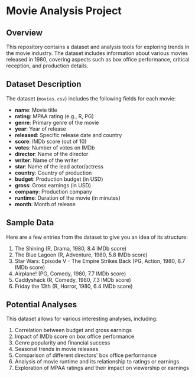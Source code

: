 # Movie Analysis Project

## Overview

This repository contains a dataset and analysis tools for exploring trends in the movie industry. The dataset includes information about various movies released in 1980, covering aspects such as box office performance, critical reception, and production details.

## Dataset Description

The dataset (`movies.csv`) includes the following fields for each movie:

- **name**: Movie title
- **rating**: MPAA rating (e.g., R, PG)
- **genre**: Primary genre of the movie
- **year**: Year of release
- **released**: Specific release date and country
- **score**: IMDb score (out of 10)
- **votes**: Number of votes on IMDb
- **director**: Name of the director
- **writer**: Name of the writer
- **star**: Name of the lead actor/actress
- **country**: Country of production
- **budget**: Production budget (in USD)
- **gross**: Gross earnings (in USD)
- **company**: Production company
- **runtime**: Duration of the movie (in minutes)
- **month**: Month of release

## Sample Data

Here are a few entries from the dataset to give you an idea of its structure:

1. The Shining (R, Drama, 1980, 8.4 IMDb score)
2. The Blue Lagoon (R, Adventure, 1980, 5.8 IMDb score)
3. Star Wars: Episode V - The Empire Strikes Back (PG, Action, 1980, 8.7 IMDb score)
4. Airplane! (PG, Comedy, 1980, 7.7 IMDb score)
5. Caddyshack (R, Comedy, 1980, 7.3 IMDb score)
6. Friday the 13th (R, Horror, 1980, 6.4 IMDb score)

## Potential Analyses

This dataset allows for various interesting analyses, including:

1. Correlation between budget and gross earnings
2. Impact of IMDb score on box office performance
3. Genre popularity and financial success
4. Seasonal trends in movie releases
5. Comparison of different directors' box office performance
6. Analysis of movie runtime and its relationship to ratings or earnings
7. Exploration of MPAA ratings and their impact on viewership or earnings

